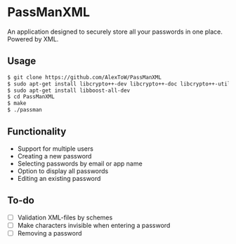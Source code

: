 # PassManXML
An application designed to securely store all your passwords in one place. Powered by XML.

 ## Usage
```bash
$ git clone https://github.com/AlexToW/PassManXML
$ sudo apt-get install libcrypto++-dev libcrypto++-doc libcrypto++-utils
$ sudo apt-get install libboost-all-dev
$ cd PassManXML
$ make
$ ./passman
```

## Functionality
- Support for multiple users
- Creating a new password
- Selecting passwords by email or app name
- Option to display all passwords
- Editing an existing password

## To-do
- [ ] Validation XML-files by schemes
- [ ] Make characters invisible when entering a password
- [ ] Removing a password